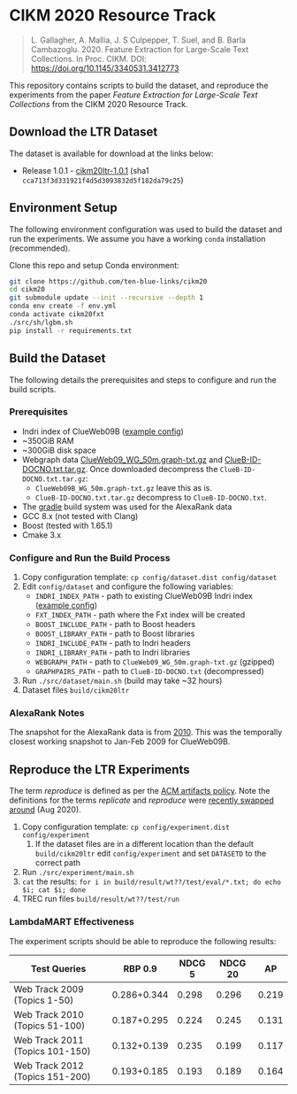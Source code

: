 # CIKM 2020 Resource Track

> L. Gallagher, A. Mallia, J. S Culpepper, T. Suel, and B. Barla Cambazoglu.
> 2020. Feature Extraction for Large-Scale Text Collections. In Proc. CIKM.
> DOI: https://doi.org/10.1145/3340531.3412773

This repository contains scripts to build the dataset, and reproduce the
experiments from the paper _Feature Extraction for Large-Scale Text
Collections_ from the CIKM 2020 Resource Track.

## Download the LTR Dataset

The dataset is available for download at the links below:

* Release 1.0.1 - [cikm20ltr-1.0.1][v1.0.1] (sha1 `cca713f3d331921f4d5d3093832d5f182da79c25`)

[v1.0.1]: https://drive.google.com/file/d/1EV7kuCvsDj3L5ngBcL_0zSgiZ67Vwf2l/view?usp=drive_link

## Environment Setup

The following environment configuration was used to build the dataset and run
the experiments. We assume you have a working `conda` installation
(recommended).

Clone this repo and setup Conda environment:

```sh
git clone https://github.com/ten-blue-links/cikm20
cd cikm20
git submodule update --init --recursive --depth 1
conda env create -f env.yml
conda activate cikm20fxt
./src/sh/lgbm.sh
pip install -r requirements.txt
```

## Build the Dataset

The following details the prerequisites and steps to configure and run the
build scripts.

### Prerequisites

* Indri index of ClueWeb09B ([example config][clueindri])
* ~350GiB RAM
* ~300GiB disk space
* Webgraph data [ClueWeb09_WG_50m.graph-txt.gz][graph] and [ClueB-ID-DOCNO.txt.tar.gz][iddocno]. Once downloaded decompress the `ClueB-ID-DOCNO.txt.tar.gz`:
    - `ClueWeb09B_WG_50m.graph-txt.gz` leave this as is.
    - `ClueB-ID-DOCNO.txt.tar.gz` decompress to `ClueB-ID-DOCNO.txt`.
* The [gradle][gradleversion] build system was used for the AlexaRank data
* GCC 8.x (not tested with Clang)
* Boost (tested with 1.65.1)
* Cmake 3.x

### Configure and Run the Build Process

1. Copy configuration template: `cp config/dataset.dist config/dataset`
2. Edit `config/dataset` and configure the following variables:
    - `INDRI_INDEX_PATH` - path to existing ClueWeb09B Indri index ([example config][clueindri])
    - `FXT_INDEX_PATH` - path where the Fxt index will be created
    - `BOOST_INCLUDE_PATH` - path to Boost headers
    - `BOOST_LIBRARY_PATH` - path to Boost libraries
    - `INDRI_INCLUDE_PATH` - path to Indri headers
    - `INDRI_LIBRARY_PATH` - path to Indri libraries
    - `WEBGRAPH_PATH` - path to `ClueWeb09_WG_50m.graph-txt.gz` (gzipped)
    - `GRAPHPAIRS_PATH` - path to `ClueB-ID-DOCNO.txt` (decompressed)
3. Run `./src/dataset/main.sh` (build may take ~32 hours)
4. Dataset files `build/cikm20ltr`

[clueindri]: config/clueweb09b.xml
[graph]: http://boston.lti.cs.cmu.edu/clueweb09/WebGraph/ClueWeb09_WG_50m.graph-txt.gz
[iddocno]: http://boston.lti.cs.cmu.edu/clueweb09/pagerank/ClueB-ID-DOCNO.txt.tar.gz

### AlexaRank Notes

The snapshot for the AlexaRank data is from [2010][alexarank].
This was the temporally closest working snapshot to Jan-Feb 2009 for
ClueWeb09B.

[alexarank]: https://web.archive.org/web/20100623204449/http://s3.amazonaws.com/alexa-static/top-1m.csv.zip
[guava]: https://github.com/google/guava
[gradleversion]: https://services.gradle.org/distributions/gradle-5.6.3-bin.zip

## Reproduce the LTR Experiments

The term _reproduce_ is defined as per the [ACM artifacts policy][acmdefs].
Note the definitions for the terms _replicate_ and _reproduce_ were [recently
swapped around][wayback] (Aug 2020).

[acmdefs]: https://www.acm.org/publications/policies/artifact-review-and-badging-current
[wayback]: https://web.archive.org/web/20201006061405/https://www.acm.org/publications/policies/artifact-review-and-badging-current

1. Copy configuration template: `cp config/experiment.dist config/experiment`
    1. If the dataset files are in a different location than the default
       `build/cikm20ltr` edit `config/experiment` and set `DATASETD` to the
        correct path
2. Run `./src/experiment/main.sh`
3. `cat` the results: `for i in build/result/wt??/test/eval/*.txt; do echo $i; cat $i; done`
4. TREC run files `build/result/wt??/test/run`

### LambdaMART Effectiveness

The experiment scripts should be able to reproduce the following results:

| Test Queries                    | RBP 0.9       | NDCG 5 | NDCG 20 | AP    |
|---------------------------------|---------------|--------|---------|-------|
| Web Track 2009 (Topics 1-50)    | 0.286+0.344   | 0.298  | 0.296   | 0.219 |
| Web Track 2010 (Topics 51-100)  | 0.187+0.295   | 0.224  | 0.245   | 0.131 |
| Web Track 2011 (Topics 101-150) | 0.132+0.139   | 0.235  | 0.199   | 0.117 |
| Web Track 2012 (Topics 151-200) | 0.193+0.185   | 0.193  | 0.189   | 0.164 |
